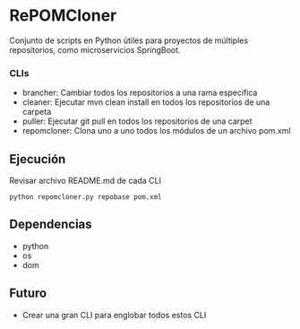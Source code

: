 # RePOMCloner

Conjunto de scripts en Python útiles para proyectos de múltiples repositorios, como microservicios SpringBoot.

### CLIs

- brancher: Cambiar todos los repositorios a una rama específica
- cleaner: Ejecutar mvn clean install en todos los repositorios de una carpeta
- puller: Ejecutar git pull en todos los repositorios de una carpet
- repomcloner: Clona uno a uno todos los módulos de un archivo pom.xml

## Ejecución

Revisar archivo README.md de cada CLI

```
python repomcloner.py repobase pom.xml
```

## Dependencias

- python
- os
- dom

## Futuro

- Crear una gran CLI para englobar todos estos CLI
